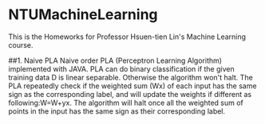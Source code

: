 # NTUMachineLearning
This is the Homeworks for Professor Hsuen-tien Lin's Machine Learning course.

##1. Naive PLA
Naive order PLA (Perceptron Learning Algorithm) implemented with JAVA.
PLA can do binary classification if the given training data D is linear separable. Otherwise the algorithm won't halt.
The PLA repeatedly check if the weighted sum (Wx) of each input has the same sign as the corresponding label, and will update the weights if different as following:W=W+yx.
The algorithm will halt once all the weighted sum of points in the input has the same sign as their corresponding label.

